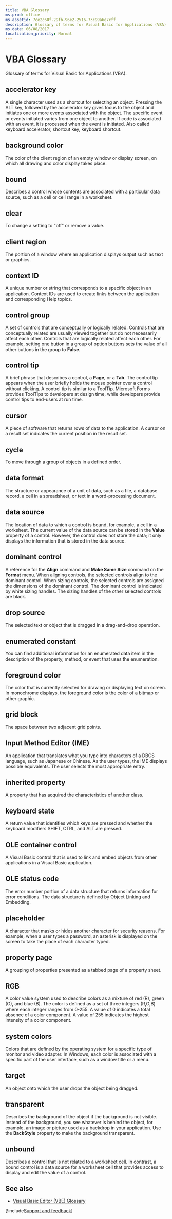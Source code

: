 ```yaml
---
title: VBA Glossary
ms.prod: office
ms.assetid: 7ce2c60f-29fb-96e2-2516-73c99a6e7cff
description: Glossary of terms for Visual Basic for Applications (VBA).
ms.date: 06/08/2017
localization_priority: Normal
---
```



# VBA Glossary

Glossary of terms for Visual Basic for Applications (VBA).

## accelerator key

A single character used as a shortcut for selecting an object. Pressing the ALT key, followed by the accelerator key gives focus to the object and initiates one or more events associated with the object. The specific event or events initiated varies from one object to another. If code is associated with an event, it is processed when the event is initiated. Also called keyboard accelerator, shortcut key, keyboard shortcut.

## background color

The color of the client region of an empty window or display screen, on which all drawing and color display takes place.


## bound

Describes a control whose contents are associated with a particular data source, such as a cell or cell range in a worksheet.


## clear

To change a setting to "off" or remove a value.


## client region

The portion of a window where an application displays output such as text or graphics.


## context ID

A unique number or string that corresponds to a specific object in an application. Context IDs are used to create links between the application and corresponding Help topics.


## control group

A set of controls that are conceptually or logically related. Controls that are conceptually related are usually viewed together but do not necessarily affect each other. Controls that are logically related affect each other. For example, setting one button in a group of option buttons sets the value of all other buttons in the group to **False**.


## control tip

A brief phrase that describes a control, a **Page**, or a **Tab**. The control tip appears when the user briefly holds the mouse pointer over a control without clicking. A control tip is similar to a ToolTip. Microsoft Forms provides ToolTips to developers at design time, while developers provide control tips to end-users at run time.


## cursor

A piece of software that returns rows of data to the application. A cursor on a result set indicates the current position in the result set.


## cycle

To move through a group of objects in a defined order.


## data format

The structure or appearance of a unit of data, such as a file, a database record, a cell in a spreadsheet, or text in a word-processing document.


## data source

The location of data to which a control is bound, for example, a cell in a worksheet. The current value of the data source can be stored in the **Value** property of a control. However, the control does not store the data; it only displays the information that is stored in the data source.


## dominant control

A reference for the **Align** command and **Make Same Size** command on the **Format** menu. When aligning controls, the selected controls align to the dominant control. When sizing controls, the selected controls are assigned the dimensions of the dominant control. The dominant control is indicated by white sizing handles. The sizing handles of the other selected controls are black.


## drop source

The selected text or object that is dragged in a drag-and-drop operation.


## enumerated constant

You can find additional information for an enumerated data item in the description of the property, method, or event that uses the enumeration.


## foreground color

The color that is currently selected for drawing or displaying text on screen. In monochrome displays, the foreground color is the color of a bitmap or other graphic.


## grid block

The space between two adjacent grid points.


## Input Method Editor (IME)

An application that translates what you type into characters of a DBCS language, such as Japanese or Chinese. As the user types, the IME displays possible equivalents. The user selects the most appropriate entry.


## inherited property

A property that has acquired the characteristics of another class.


## keyboard state

A return value that identifies which keys are pressed and whether the keyboard modifiers SHIFT, CTRL, and ALT are pressed.


## OLE container control

A Visual Basic control that is used to link and embed objects from other applications in a Visual Basic application.


## OLE status code

The error number portion of a data structure that returns information for error conditions. The data structure is defined by Object Linking and Embedding.


## placeholder

A character that masks or hides another character for security reasons. For example, when a user types a password, an asterisk is displayed on the screen to take the place of each character typed.


## property page

A grouping of properties presented as a tabbed page of a property sheet.


## RGB

A color value system used to describe colors as a mixture of red (R), green (G), and blue (B). The color is defined as a set of three integers (R,G,B) where each integer ranges from 0-255. A value of 0 indicates a total absence of a color component. A value of 255 indicates the highest intensity of a color component.


## system colors

Colors that are defined by the operating system for a specific type of monitor and video adapter. In Windows, each color is associated with a specific part of the user interface, such as a window title or a menu.


## target

An object onto which the user drops the object being dragged.


## transparent

Describes the background of the object if the background is not visible. Instead of the background, you see whatever is behind the object, for example, an image or picture used as a backdrop in your application. Use the **BackStyle** property to make the background transparent.


## unbound

Describes a control that is not related to a worksheet cell. In contrast, a bound control is a data source for a worksheet cell that provides access to display and edit the value of a control.

## See also

- [Visual Basic Editor (VBE) Glossary](vbe-glossary.md)

[!include[Support and feedback](~/includes/feedback-boilerplate.md)]
